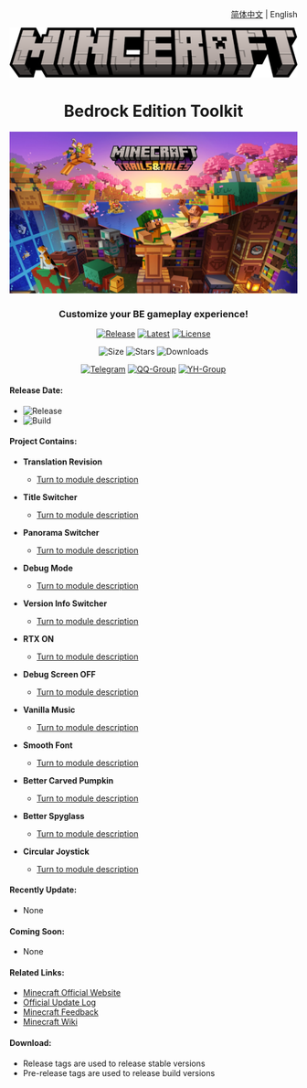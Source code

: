 <div align="right">

<a href="/README.md">简体中文</a> | English

</div>

<div align="center">

![Title](images/minceraft.png)

<h1>Bedrock Edition Toolkit</h1>

![1.20 - Trails & Tales](images/1.20_KeyArt.jpg)

<h3>Customize your BE gameplay experience!</h3>

[![Release](https://img.shields.io/github/v/release/Spectrollay/mcpack_bk?color=20A162&label=release)](https://github.com/Spectrollay/mcpack_bk/releases/latest)   [![Latest](https://img.shields.io/github/v/release/Spectrollay/mcpack_bk?color=43B244&include_prereleases&label=latest)](https://github.com/Spectrollay/mcpack_bk/releases)   [![License](https://img.shields.io/badge/license-CC%20BY--NC--SA%204.0-ff69b4)](https://creativecommons.org/licenses/by-nc-sa/4.0/deed.zh-Hans)

![Size](https://img.shields.io/github/repo-size/Spectrollay/mcpack_bk?color=skyblue)   ![Stars](https://img.shields.io/github/stars/Spectrollay/mcpack_bk?color=greenyellow)   ![Downloads](https://img.shields.io/github/downloads/Spectrollay/mcpack_bk/total)

[![Telegram](https://img.shields.io/badge/Telegram-Chat-blue)](https://t.me/Spectrollay_MCW)   [![QQ-Group](https://img.shields.io/badge/QQ-Chat-blue)](http://qm.qq.com/cgi-bin/qm/qr?_wv=1027&k=WVA6aPqtv99hiYleW7vUq5OsBIufCAB1&authKey=B0%2BaXMCTqnmQrGh0wzCZTyWTIPyHS%2FPEM5QXcFfVwroFowNnzs6Yg1er1%2F8Fekqp&noverify=0&group_code=833473609)   [![YH-Group](https://img.shields.io/badge/YunHu-Chat-blue)](https://yhfx.jwznb.com/share?key=VyTE7W7sLwRl&ts=1684642802)

</div>

<h4>Release Date:</h4>

- ![Release](https://img.shields.io/github/release-date/Spectrollay/mcpack_bk?label=Release)
- ![Build](https://img.shields.io/github/release-date-pre/Spectrollay/mcpack_bk?label=Build)

<h4>Project Contains:</h4>

- **Translation Revision**

    - [Turn to module description](/Translation%20Revision/README-en_US.md)

- **Title Switcher**

    - [Turn to module description](/Title%20Switcher/README-en_US.md)

- **Panorama Switcher**

    - [Turn to module description](/Panorama%20Switcher/README-en_US.md)

- **Debug Mode**

    - [Turn to module description](/Debug%20Mode/README-en_US.md)

- **Version Info Switcher**

    - [Turn to module description](/Version%20Info%20Switcher/README-en_US.md)

- **RTX ON**

    - [Turn to module description](/RTX%20ON/README-en_US.md)

- **Debug Screen OFF**

    - [Turn to module description](/Debug%20Screen%20OFF/README-en_US.md)

- **Vanilla Music**

    - [Turn to module description](/Vanilla%20Music/README-en_US.md)

- **Smooth Font**

    - [Turn to module description](/Smooth%20Font/README-en_US.md)

- **Better Carved Pumpkin**

    - [Turn to module description](/Better%20Carved%20Pumpkin/README-en_US.md)

- **Better Spyglass**

    - [Turn to module description](/Better%20Spyglass/README-en_US.md)

- **Circular Joystick**

    - [Turn to module description](/Circular%20Joystick/README-en_US.md)

<h4>Recently Update:</h4>

- None

<h4>Coming Soon:</h4>

- None

<h4>Related Links:</h4>

- [Minecraft Official Website](https://www.minecraft.net)
- [Official Update Log](https://feedback.minecraft.net/hc/en-us/categories/115000410252-Knowledge-Base)
- [Minecraft Feedback](https://feedback.minecraft.net)
- [Minecraft Wiki](https://minecraft.fandom.com/wiki/Minecraft_Wiki)

<h4>Download:</h4>

- Release tags are used to release stable versions
- Pre-release tags are used to release build versions
